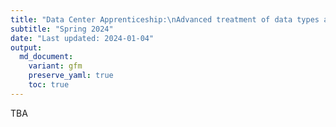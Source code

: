 ```yaml
---
title: "Data Center Apprenticeship:\nAdvanced treatment of data types and functions in R"
subtitle: "Spring 2024" 
date: "Last updated: 2024-01-04"
output:
  md_document:
    variant: gfm
    preserve_yaml: true
    toc: true
---
```


TBA
